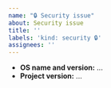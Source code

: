 ```yaml
---
name: "🔒 Security issue"
about: Security issue
title: ''
labels: 'kind: security 🔒'
assignees: ''
---
```


<!--
    Please try to fill out the following info:
-->

- **OS name and version:** ...
- **Project version:** ...
